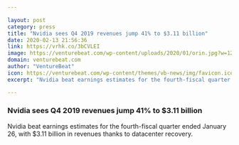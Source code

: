 ```yaml
---

layout: post
category: press
title: "Nvidia sees Q4 2019 revenues jump 41% to $3.11 billion"
date: 2020-02-13 21:56:36
link: https://vrhk.co/3bCVLEI
image: https://venturebeat.com/wp-content/uploads/2020/01/orin.jpg?w=1200&strip=all
domain: venturebeat.com
author: "VentureBeat"
icon: https://venturebeat.com/wp-content/themes/vb-news/img/favicon.ico
excerpt: "Nvidia beat earnings estimates for the fourth-fiscal quarter ended January 26, with $3.11 billion in revenues thanks to datacenter recovery."

---
```


### Nvidia sees Q4 2019 revenues jump 41% to $3.11 billion

Nvidia beat earnings estimates for the fourth-fiscal quarter ended January 26, with $3.11 billion in revenues thanks to datacenter recovery.